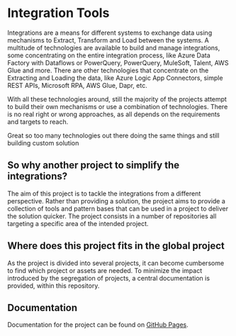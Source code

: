 # Integration Tools

Integrations are a means for different systems to exchange data using mechanisms to Extract, Transform and Load between the systems. A multitude of technologies are available to build and manage integrations, some concentrating on the entire integration process, like Azure Data Factory with Dataflows or PowerQuery, PowerQuery, MuleSoft, Talent, AWS Glue and more. There are other technologies that concentrate on the Extracting and Loading the data, like Azure Logic App Connectors, simple REST APIs, Microsoft RPA, AWS Glue, Dapr, etc.

With all these technologies around, still the majority of the projects attempt to build their own mechanisms or use a combination of technologies. There is no real right or wrong approaches, as all depends on the requirements and targets to reach.

Great so too many technologies out there doing the same things and still building custom solution

## So why another project to simplify the integrations?

The aim of this project is to tackle the integrations from a different perspective. Rather than providing a solution, the project aims to provide a collection of tools and pattern bases that can be used in a project to deliver the solution quicker. The project consists in a number of repositories all targeting a specific area of the intended project.

## Where does this project fits in the global project

As the project is divided into several projects, it can become cumbersome to find which project or assets are needed. To minimize the impact introduced by the segregation of projects, a central documentation is provided, within this repository.

## Documentation

Documentation for the project can be found on [GitHub Pages](https://kdemanuele.github.io/integration-tools-documentation/).
